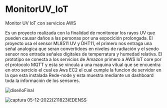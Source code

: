 # MonitorUV_IoT
Monitor UV IoT  con servicios AWS

Es un proyecto realizada con la finalidad de monitorear los rayos UV que pueden causar daños a las personas por una expocición prolongada.
El proyecto usa el sensor ML8511 UV y DHT11, el primero nos entraga una señal analogica que seran convertidoes en niveles de radiación y 
el sendo sensor nos entrada señales digitales de temperratura y humedad relativa.
El prototipo se conecta a los servicios de Amazon primero a AWS IoT core por el protocolo MQTT y esta se vincula a una maquina vitual que 
se encuentra en otro sercicio el cual es Aws EC2 el cual cumple la funcion de servidor en la que esta instalada Rede-node y esta muestra 
mediante un dashboard toda la información de los sensores.


![diseñoFinal](https://user-images.githubusercontent.com/105142766/209456939-083d94e0-af6e-48c6-be04-3ed832dbf653.png)



![captura 05-12-2022(211823)EDENSS](https://user-images.githubusercontent.com/105142766/209456968-40344148-bddb-4606-bc4b-c11dcefdffe8.png)
